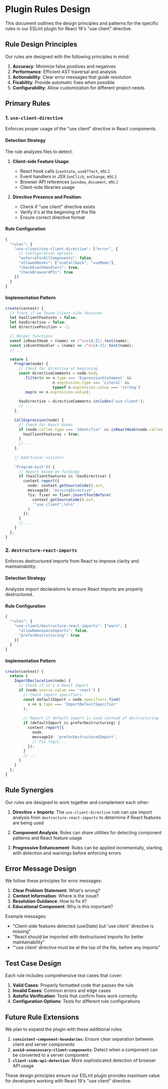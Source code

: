 # Plugin Rules Design

This document outlines the design principles and patterns for the specific rules in our ESLint plugin for React 19's "use client" directive.

## Rule Design Principles

Our rules are designed with the following principles in mind:

1. **Accuracy**: Minimize false positives and negatives
2. **Performance**: Efficient AST traversal and analysis
3. **Actionability**: Clear error messages that guide resolution
4. **Fixability**: Provide automatic fixes when possible
5. **Configurability**: Allow customization for different project needs

## Primary Rules

### 1. `use-client-directive`

Enforces proper usage of the "use client" directive in React components.

#### Detection Strategy

The rule analyzes files to detect:

1. **Client-side Feature Usage**:
   - React hook calls (`useState`, `useEffect`, etc.)
   - Event handlers in JSX (`onClick`, `onChange`, etc.)
   - Browser API references (`window`, `document`, etc.)
   - Client-side libraries usage

2. **Directive Presence and Position**:
   - Check if "use client" directive exists
   - Verify it's at the beginning of the file
   - Ensure correct directive format

#### Rule Configuration

```javascript
{
  "rules": {
    "use-client/use-client-directive": ["error", {
      // Configuration options
      "enforceForAllComponents": false,
      "allowedHooks": ["useCallback", "useMemo"],
      "checkEventHandlers": true,
      "checkBrowserAPIs": true
    }]
  }
}
```

#### Implementation Pattern

```typescript
create(context) {
  // Track if we found client-side features
  let hasClientFeatures = false;
  let hasDirective = false;
  let directivePosition = -1;

  // Helper functions
  const isReactHook = (name) => /^use[A-Z]/.test(name);
  const isEventHandler = (name) => /^on[A-Z]/.test(name);
  // ...

  return {
    Program(node) {
      // Check for directive at beginning
      const directiveComments = node.body
        .filter(n => n.type === 'ExpressionStatement' && 
                     n.expression.type === 'Literal' &&
                     typeof n.expression.value === 'string')
        .map(n => n.expression.value);
      
      hasDirective = directiveComments.includes('use client');
      // ...
    },
    
    CallExpression(node) {
      // Check for React hooks
      if (node.callee.type === 'Identifier' && isReactHook(node.callee.name)) {
        hasClientFeatures = true;
      }
      // ...
    },
    
    // Additional visitors
    
    'Program:exit'() {
      // Report based on findings
      if (hasClientFeatures && !hasDirective) {
        context.report({
          node: context.getSourceCode().ast,
          messageId: 'missingDirective',
          fix: fixer => fixer.insertTextBefore(
            context.getSourceCode().ast,
            '"use client";\n\n'
          )
        });
      }
      // ...
    }
  };
}
```

### 2. `destructure-react-imports`

Enforces destructured imports from React to improve clarity and maintainability.

#### Detection Strategy

Analyzes import declarations to ensure React imports are properly destructured.

#### Rule Configuration

```javascript
{
  "rules": {
    "use-client/destructure-react-imports": ["warn", {
      "allowNamespaceImports": false,
      "preferDestructuring": true
    }]
  }
}
```

#### Implementation Pattern

```typescript
create(context) {
  return {
    ImportDeclaration(node) {
      // Check if it's a React import
      if (node.source.value === 'react') {
        // Check import specifiers
        const defaultImport = node.specifiers.find(
          s => s.type === 'ImportDefaultSpecifier'
        );
        
        // Report if default import is used instead of destructuring
        if (defaultImport && preferDestructuring) {
          context.report({
            node,
            messageId: 'preferDestructuredImport',
            // Fix logic...
          });
        }
        // ...
      }
    }
  };
}
```

## Rule Synergies

Our rules are designed to work together and complement each other:

1. **Directive + Imports**: The `use-client-directive` rule can use import analysis from `destructure-react-imports` to determine if React features are being used

2. **Component Analysis**: Rules can share utilities for detecting component patterns and React feature usage

3. **Progressive Enhancement**: Rules can be applied incrementally, starting with detection and warnings before enforcing errors

## Error Message Design

We follow these principles for error messages:

1. **Clear Problem Statement**: What's wrong?
2. **Context Information**: Where is the issue?
3. **Resolution Guidance**: How to fix it?
4. **Educational Component**: Why is this important?

Example messages:

- "Client-side features detected (useState) but 'use client' directive is missing"
- "React should be imported with destructured imports for better maintainability"
- "'use client' directive must be at the top of the file, before any imports"

## Test Case Design

Each rule includes comprehensive test cases that cover:

1. **Valid Cases**: Properly formatted code that passes the rule
2. **Invalid Cases**: Common errors and edge cases
3. **Autofix Verification**: Tests that confirm fixes work correctly
4. **Configuration Options**: Tests for different rule configurations

## Future Rule Extensions

We plan to expand the plugin with these additional rules:

1. **`consistent-component-boundaries`**: Ensure clear separation between client and server components
2. **`avoid-unnecessary-client-components`**: Detect when a component can be converted to a server component
3. **`client-side-api-detection`**: More sophisticated detection of browser API usage

These design principles ensure our ESLint plugin provides maximum value for developers working with React 19's "use client" directive.
